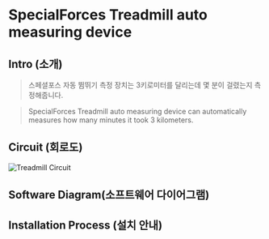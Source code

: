 # SpecialForces Treadmill auto measuring device

## Intro (소개)
>스페셜포스 자동 뜀뛰기 측정 장치는 3키로미터를 달리는데 몇 분이 걸렸는지 측정해줍니다.

>SpecialForces Treadmill auto measuring device can automatically measures how many minutes it took 3 kilometers.

## Circuit (회로도)
![Treadmill Circuit](https://user-images.githubusercontent.com/26067127/97019788-b5d1e000-158b-11eb-97c2-cf0cc6a01308.png)
</br>

## Software Diagram(소프트웨어 다이어그램)

## Installation Process (설치 안내)
 
